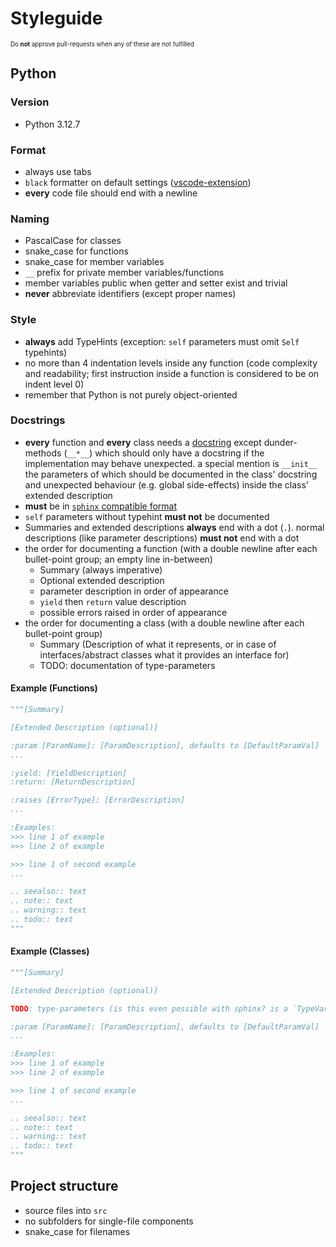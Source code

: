 # Styleguide

<sup><sup>Do **not** approve pull-requests when any of these are not fulfilled</sup></sup>

## Python
### Version
- Python 3.12.7

### Format
- always use tabs
- `black` formatter on default settings ([vscode-extension](https://marketplace.visualstudio.com/items?itemName=ms-python.black-formatter))
- **every** code file should end with a newline

### Naming
- PascalCase for classes
- snake_case for functions
- snake_case for member variables
- `__` prefix for private member variables/functions
- member variables public when getter and setter exist and trivial
- **never** abbreviate identifiers (except proper names)

### Style
- **always** add TypeHints (exception: `self` parameters must omit `Self` typehints)
- no more than 4 indentation levels inside any function (code complexity and readability; first instruction inside a function is considered to be on indent level 0)
- remember that Python is not purely object-oriented

### Docstrings
- **every** function and **every** class needs a [docstring](https://peps.python.org/pep-0257/) except dunder-methods (`__*__`) which should only have a docstring if the implementation may behave unexpected. a special mention is `__init__` the parameters of which should be documented in the class' docstring and unexpected behaviour (e.g. global side-effects) inside the class' extended description
- **must** be in [`sphinx` compatible format](https://sphinx-rtd-tutorial.readthedocs.io/en/latest/docstrings.html)
- `self` parameters without typehint **must not** be documented
- Summaries and extended descriptions **always** end with a dot (`.`). normal descriptions (like parameter descriptions) **must not** end with a dot
- the order for documenting a function (with a double newline after each bullet-point group; an empty line in-between)
  - Summary (always imperative)
  - Optional extended description
  - parameter description in order of appearance
  - `yield` then `return` value description
  - possible errors raised in order of appearance
- the order for documenting a class (with a double newline after each bullet-point group)
  - Summary (Description of what it represents, or in case of interfaces/abstract classes what it provides an interface for)
  - TODO: documentation of type-parameters

#### Example (Functions)
```py
"""[Summary]

[Extended Description (optional)]

:param [ParamName]: [ParamDescription], defaults to [DefaultParamVal]
...

:yield: [YieldDescription]
:return: [ReturnDescription]

:raises [ErrorType]: [ErrorDescription]
...

:Examples:
>>> line 1 of example
>>> line 2 of example

>>> line 1 of second example
...

.. seealso:: text
.. note:: text
.. warning:: text
.. todo:: text
"""
```

#### Example (Classes)
```py
"""[Summary]

[Extended Description (optional)]

TODO: type-parameters (is this even possible with sphinx? is a `TypeVar` needed?)

:param [ParamName]: [ParamDescription], defaults to [DefaultParamVal]
...

:Examples:
>>> line 1 of example
>>> line 2 of example

>>> line 1 of second example
...

.. seealso:: text
.. note:: text
.. warning:: text
.. todo:: text
"""
```


## Project structure
- source files into `src`
- no subfolders for single-file components
- snake_case for filenames

